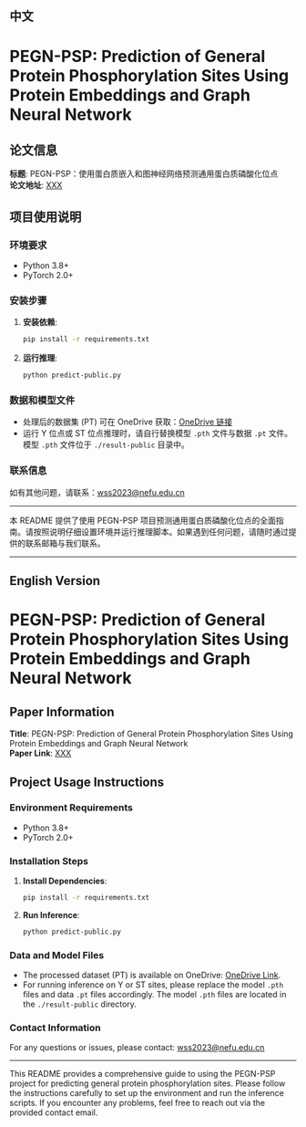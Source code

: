 ## 中文


# PEGN-PSP: Prediction of General Protein Phosphorylation Sites Using Protein Embeddings and Graph Neural Network

## 论文信息
**标题**: PEGN-PSP：使用蛋白质嵌入和图神经网络预测通用蛋白质磷酸化位点  
**论文地址**: [XXX](#)

## 项目使用说明

### 环境要求
- Python 3.8+
- PyTorch 2.0+

### 安装步骤

1. **安装依赖**:
   ```bash
   pip install -r requirements.txt
   ```

2. **运行推理**:
   ```bash
   python predict-public.py
   ```

### 数据和模型文件
- 处理后的数据集 (PT) 可在 OneDrive 获取：[OneDrive 链接](#)
- 运行 Y 位点或 ST 位点推理时，请自行替换模型 `.pth` 文件与数据 `.pt` 文件。模型 `.pth` 文件位于 `./result-public` 目录中。

### 联系信息
如有其他问题，请联系：[wss2023@nefu.edu.cn](mailto:wss2023@nefu.edu.cn)

---

本 README 提供了使用 PEGN-PSP 项目预测通用蛋白质磷酸化位点的全面指南。请按照说明仔细设置环境并运行推理脚本。如果遇到任何问题，请随时通过提供的联系邮箱与我们联系。

---

## English Version

# PEGN-PSP: Prediction of General Protein Phosphorylation Sites Using Protein Embeddings and Graph Neural Network

## Paper Information
**Title**: PEGN-PSP: Prediction of General Protein Phosphorylation Sites Using Protein Embeddings and Graph Neural Network  
**Paper Link**: [XXX](#)

## Project Usage Instructions

### Environment Requirements
- Python 3.8+
- PyTorch 2.0+

### Installation Steps
1. **Install Dependencies**:
   ```bash
   pip install -r requirements.txt
   ```

2. **Run Inference**:
   ```bash
   python predict-public.py
   ```

### Data and Model Files
- The processed dataset (PT) is available on OneDrive: [OneDrive Link](#).
- For running inference on Y or ST sites, please replace the model `.pth` files and data `.pt` files accordingly. The model `.pth` files are located in the `./result-public` directory.

### Contact Information
For any questions or issues, please contact: [wss2023@nefu.edu.cn](mailto:wss2023@nefu.edu.cn)

---

This README provides a comprehensive guide to using the PEGN-PSP project for predicting general protein phosphorylation sites. Please follow the instructions carefully to set up the environment and run the inference scripts. If you encounter any problems, feel free to reach out via the provided contact email.
